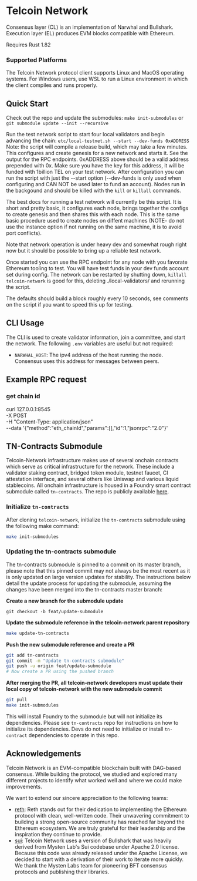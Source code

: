 # Telcoin Network

Consensus layer (CL) is an implementation of Narwhal and Bullshark.
Execution layer (EL) produces EVM blocks compatible with Ethereum.

Requires Rust 1.82

### Supported Platforms

The Telcoin Network protocol client supports Linux and MacOS operating systems. For Windows users, use WSL to run a Linux environment in which the client compiles and runs properly.

## Quick Start

Check out the repo and update the submodules:
`make init-submodules` or `git submodule update --init --recursive`

Run the test network script to start four local validators and begin advancing the chain:
`etc/local-testnet.sh --start --dev-funds 0xADDRESS`
Note: the script will compile a release build, which may take a few minutes.
This configures and create genesis for a new network and starts it. See the output for the RPC endpoints.
0xADDRESS above should be a valid address prepended with 0x. Make sure you have the key for this address,
it will be funded with 1billion TEL on your test network. After configuration you can run the script with
just the --start option (--dev-funds is only used when configuring and CAN NOT be used later to fund
an account). Nodes run in the backgound and should be killed with the `kill` or `killall` commands.

The best docs for running a test network will currently be this script. It is short and pretty basic,
it configures each node, brings together the configs to create genesis and then shares this with each node.
This is the same basic procedure used to create nodes on diffent machines (NOTE- do not use the instance
option if not running on the same machine, it is to avoid port conflicts).

Note that network operation is under heavy dev and somewhat rough right now but it should be possible to
bring up a reliable test network.

Once started you can use the RPC endpoint for any node with you favorate Ethereum tooling to test.
You will have test funds in your dev funds account set during config. The network can be restarted
by shutting down, `killall telcoin-network` is good for this, deleting ./local-validators/ and
rerunning the script.

The defaults should build a block roughly every 10 seconds, see comments on the script if you want to
speed this up for testing.

## CLI Usage

The CLI is used to create validator information, join a committee, and start the network.
The following `.env` variables are useful but not required:

- `NARWHAL_HOST`: The ipv4 address of the host running the node. Consensus uses this address for messages between peers.

## Example RPC request

### get chain id

curl 127.0.0.1:8545 \
-X POST \
-H "Content-Type: application/json" \
--data '{"method":"eth_chainId","params":[],"id":1,"jsonrpc":"2.0"}'

## TN-Contracts Submodule

Telcoin-Network infrastructure makes use of several onchain contracts which serve as critical infrastructure for the network.
These include a validator staking contract, bridged token module, testnet faucet, CI attestation interface, and several others like Uniswap and various liquid stablecoins.
All onchain infrastructure is housed in a Foundry smart contract submodule called `tn-contracts`.
The repo is publicly available [here](https://github.com/Telcoin-Association/tn-contracts).

### Initialize `tn-contracts`

After cloning `telcoin-network`, initialize the `tn-contracts` submodule using the following make command:

```bash
make init-submodules
```

### Updating the tn-contracts submodule

The tn-contracts submodule is pinned to a commit on its master branch, please note that this pinned commit may not always be the most recent as it is only updated on large version updates for stability. The instructions below detail the update process for updating the submodule, assuming the changes have been merged into the tn-contracts master branch:

**Create a new branch for the submodule update**

`git checkout -b feat/update-submodule`

**Update the submodule reference in the telcoin-network parent repository**

```bash
make update-tn-contracts
```

**Push the new submodule reference and create a PR**

```bash
git add tn-contracts
git commit -m "Update tn-contracts submodule"
git push -u origin feat/update-submodule
# Now create a PR using the pushed branch
```

**After merging the PR, all telcoin-network developers must update their local copy of telcoin-network with the new submodule commit**

```bash
git pull
make init-submodules
```

This will install Foundry to the submodule but will not initialize its dependencies.
Please see `tn-contracts` repo for instructions on how to initialize its dependencies.
Devs do not need to initialize or install `tn-contract` dependencies to operate in this repo.

## Acknowledgements

Telcoin Network is an EVM-compatible blockchain built with DAG-based consensus.
While building the protocol, we studied and explored many different projects to identify what worked well and where we could make improvements.

We want to extend our sincere appreciation to the following teams:

- [reth](https://github.com/paradigmxyz/reth): Reth stands out for their dedication to implementing the Ethereum protocol with clean, well-written code. Their unwavering commitment to building a strong open-source community has reached far beyond the Ethereum ecosystem. We are truly grateful for their leadership and the inspiration they continue to provide.
- [sui](https://github.com/MystenLabs/sui): Telcoin Network uses a version of Bullshark that was heavily derived from Mysten Lab's Sui codebase under Apache 2.0 license. Because this code was already released under the Apache License, we decided to start with a derivation of their work to iterate more quickly. We thank the Mysten Labs team for pioneering BFT consensus protocols and publishing their libraries.
